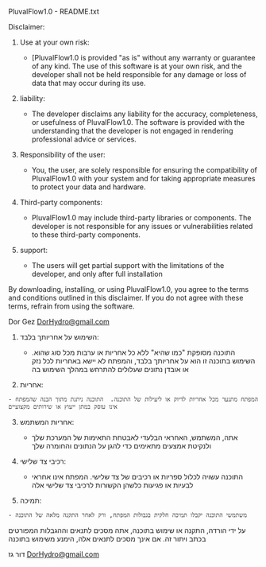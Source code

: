 PluvalFlow1.0 - README.txt

Disclaimer:

1. Use at your own risk:
   - [PluvalFlow1.0 is provided "as is" without any warranty or guarantee of any kind. The use of this software is at your own risk, and the developer shall not be held responsible for any damage or loss of data that may occur during its use.

2. liability:
   - The developer disclaims any liability for the accuracy, completeness, or usefulness of PluvalFlow1.0. The software is provided with the understanding that the developer is not engaged in rendering professional advice or services.

3. Responsibility of the user:
   - You, the user, are solely responsible for ensuring the compatibility of PluvalFlow1.0 with your system and for taking appropriate measures to protect your data and hardware.

4. Third-party components:
   - PluvalFlow1.0 may include third-party libraries or components. The developer is not responsible for any issues or vulnerabilities related to these third-party components.

5. support:
   - The users will get partial support with the limitations of the developer, and only after full installation 

By downloading, installing, or using PluvalFlow1.0, you agree to the terms and conditions outlined in this disclaimer. If you do not agree with these terms, refrain from using the software.

Dor Gez
DorHydro@gmail.com



1. השימוש על אחריותך בלבד:

    -   התוכנה מסופקת "כמו שהיא" ללא כל אחריות או ערבות מכל סוג שהוא. השימוש בתוכנה זו הוא על אחריותך בלבד, והמפתח לא יישא באחריות לכל נזק או אובדן נתונים שעלולים להתרחש במהלך השימוש בה

 2.  אחריות:

    - המפתח מתנער מכל אחריות לדיוק או ליעילות של התוכנה.  התוכנה ניתנת מתוך הבנה שהמפתח אינו עוסק במתן ייעוץ או שירותים מקצועיים

 3. אחריות המשתמש:

    - אתה, המשתמש, האחראי הבלעדי לאבטחת התאימות של המערכת שלך ולנקיטת אמצעים מתאימים כדי להגן על הנתונים והחומרה שלך

 4. רכיבי צד שלישי:

    -   התוכנה עשויה לכלול ספריות או רכיבים של צד שלישי.  המפתח אינו אחראי לבעיות או פגיעות כלשהן הקשורות לרכיבי צד שלישי אלה

 5.  תמיכה:
 
    - משתמשי התוכנה יקבלו תמיכה חלקית בגבולות המפתח, ורק לאחר התקנה מלאה של התוכנה

 על ידי הורדה, התקנה או שימוש בתוכנה, אתה מסכים לתנאים וההגבלות המפורטים בכתב ויתור זה. אם אינך מסכים לתנאים אלה, הימנע משימוש בתוכנה


דור גז
DorHydro@gmail.com
